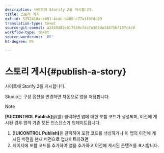 ```yaml
---
description: 사이트에 Storify 2를 게시합니다.
title: 스토리 게시
exl-id: 5252418a-cb91-4c4c-b488-c77a1f8fdc29
translation-type: tm+mt
source-git-commit: a2449482e617939cfda7e367da34875bf187c4c9
workflow-type: tm+mt
source-wordcount: '89'
ht-degree: 0%

---
```


# 스토리 게시{#publish-a-story}

사이트에 Storify 2를 게시합니다.

Studio는 구성 옵션을 변경하면 자동으로 앱을 저장합니다.

>[!NOTE]
>
>**[!UICONTROL Publish]**&#x200B;을(를) 클릭하면 앱에 대한 포함 코드가 생성되며, 이전에 게시된 경우 앱의 기존 모든 인스턴스가 업데이트됩니다.

1. **[!UICONTROL Publish]**&#x200B;을 클릭하여 포함 코드를 생성하거나 이 앱의 이전에 게시된 버전을 현재 버전으로 업데이트하려면
1. 페이지에 포함 코드를 추가하여 앱을 추가하고 이전에 게시된 콘텐츠를 표시합니다.
